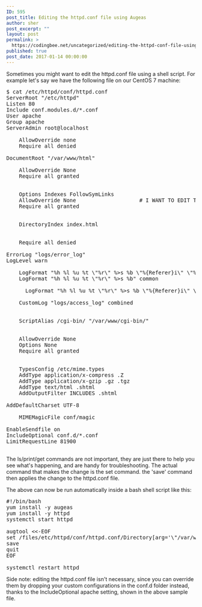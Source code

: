 ```yaml
---
ID: 595
post_title: Editing the httpd.conf file using Augeas
author: sher
post_excerpt: ""
layout: post
permalink: >
  https://codingbee.net/uncategorized/editing-the-httpd-conf-file-using-augeas
published: true
post_date: 2017-01-14 00:00:00
---
```

Sometimes you might want to edit the httpd.conf file using a shell script. For example let's say we have the following file on our CentOS 7 machine:

<pre>
$ cat /etc/httpd/conf/httpd.conf
ServerRoot "/etc/httpd"
Listen 80
Include conf.modules.d/*.conf
User apache
Group apache
ServerAdmin root@localhost
<Directory />
    AllowOverride none
    Require all denied
</Directory>
DocumentRoot "/var/www/html"
<Directory "/var/www">
    AllowOverride None
    Require all granted
</Directory>
<Directory "/var/www/html">
    Options Indexes FollowSymLinks
    AllowOverride None                    # I WANT TO EDIT THIS LINE ONLY
    Require all granted
</Directory>
<IfModule dir_module>
    DirectoryIndex index.html
</IfModule>
<Files ".ht*">
    Require all denied
</Files>
ErrorLog "logs/error_log"
LogLevel warn
<IfModule log_config_module>
    LogFormat "%h %l %u %t \"%r\" %>s %b \"%{Referer}i\" \"%{User-Agent}i\"" combined
    LogFormat "%h %l %u %t \"%r\" %>s %b" common
    <IfModule logio_module>
      LogFormat "%h %l %u %t \"%r\" %>s %b \"%{Referer}i\" \"%{User-Agent}i\" %I %O" combinedio
    </IfModule>
    CustomLog "logs/access_log" combined
</IfModule>
<IfModule alias_module>
    ScriptAlias /cgi-bin/ "/var/www/cgi-bin/"
</IfModule>
<Directory "/var/www/cgi-bin">
    AllowOverride None
    Options None
    Require all granted
</Directory>
<IfModule mime_module>
    TypesConfig /etc/mime.types
    AddType application/x-compress .Z
    AddType application/x-gzip .gz .tgz
    AddType text/html .shtml
    AddOutputFilter INCLUDES .shtml
</IfModule>
AddDefaultCharset UTF-8
<IfModule mime_magic_module>
    MIMEMagicFile conf/magic
</IfModule>
EnableSendfile on
IncludeOptional conf.d/*.conf
LimitRequestLine 81900

</pre>

The ls/print/get commands are not important, they are just there to help you see what's happening, and are handy for troubleshooting. The actual command that makes the change is the set command. the 'save' command then applies the change to the httpd.conf file.

The above can now be run automatically inside a bash shell script like this:

<pre>
#!/bin/bash
yum install -y augeas
yum install -y httpd
systemctl start httpd

augtool <<-EOF
set /files/etc/httpd/conf/httpd.conf/Directory[arg='\"/var/www/html\"']/*[self::directive='AllowOverride']/arg ALL
save
quit
EOF

systemctl restart httpd
</pre>

Side note: editing the httpd.conf file isn't necessary, since you can override them by dropping your custom configurations in the conf.d folder instead, thanks to the IncludeOptional apache setting, shown in the above sample file.